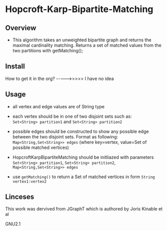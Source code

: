 # Hopcroft-Karp-Bipartite-Matching

## Overview

- This algorithm takes an unweighted bipartite graph and returns the maximal cardinality matching. Returns 
a set of matched values from the two partitions with getMatching();

## Install

How to get it in the org? ----->>>>> I have no idea

## Usage
- all vertex and edge values are of String type

- each vertex should be in one of two disjoint sets such as:  
`Set<String> partition1` and `Set<String> partition2`

- possible edges should be constructed to show any possible edge between the two disjoint sets. Format as following:
`Map<String,Set<String>> edges` (where key=vertex, value=Set of possible matched vertices)

- HopcroftKarpBipartiteMatching should be initliazed with parameters `Set<String> partition1`, `Set<String> partition2`, `Map<String,Set<String>> edges`

- use `getMatching()` to return a Set of matched vertices in form `String vertex1:vertex2`

## Linceses

This work was dervived from JGraphT which is authored by Joris Kinable et al

GNU2.1